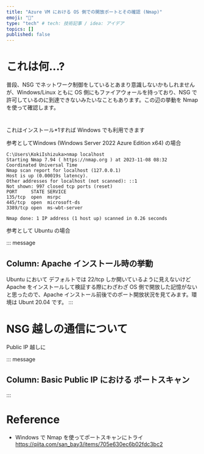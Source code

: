 ```yaml
---
title: "Azure VM における OS 側での開放ポートとその確認 (Nmap)"
emoji: "🐷"
type: "tech" # tech: 技術記事 / idea: アイデア
topics: []
published: false
---
```


# これは何...?
普段、NSG でネットワーク制御をしているとあまり意識しないかもしれませんが、Windows/Linux ともに OS 側にもファイアウォールを持っており、NSG で許可しているのに到達できないみたいなこともあります。この辺の挙動を Nmap を使って確認します。

#
これはインストール*1すれば Windows でも利用できます



参考としてWindows (Windows Server 2022 Azure Edition x64) の場合

```
C:\Users\KokiIshizuka>nmap localhost
Starting Nmap 7.94 ( https://nmap.org ) at 2023-11-08 08:32 Coordinated Universal Time
Nmap scan report for localhost (127.0.0.1)
Host is up (0.00019s latency).
Other addresses for localhost (not scanned): ::1
Not shown: 997 closed tcp ports (reset)
PORT     STATE SERVICE
135/tcp  open  msrpc
445/tcp  open  microsoft-ds
3389/tcp open  ms-wbt-server

Nmap done: 1 IP address (1 host up) scanned in 0.26 seconds
```

参考として Ubuntu の場合

::: message 
## Column: Apache インストール時の挙動 
Ubuntu において デフォルトでは 22/tcp しか開いているように見えないけど Apache をインストールして検証する際にわざわざ OS 側で開放した記憶がないと思ったので、Apache インストール前後でのポート開放状況を見てみます。環境は Ubunt 20.04 です。
:::

# NSG 越しの通信について
Public IP 越しに

::: message
## Column: Basic Public IP における ポートスキャン
::: 

# Reference
- Windows で Nmap を使ってポートスキャンにトライ
https://qiita.com/san_bay3/items/705e630ec6b02fdc3bc2

